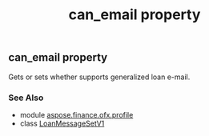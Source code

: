 ﻿---
title: can_email property
second_title: Aspose.Finance for Python via .NET API References
description: 
type: docs
weight: 40
url: /python-net/aspose.finance.ofx.profile/loanmessagesetv1/can_email/
is_root: false
---

## can_email property


Gets or sets whether supports generalized loan e-mail.

### See Also
* module [aspose.finance.ofx.profile](../../)
* class [LoanMessageSetV1](/finance/python-net/aspose.finance.ofx.profile/loanmessagesetv1)
